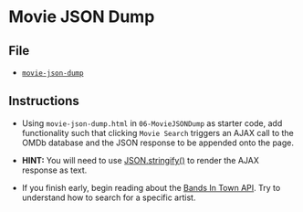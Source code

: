 # Movie JSON Dump

## File

- [`movie-json-dump`](Unsolved/movie-json-dump.html)

## Instructions

- Using `movie-json-dump.html` in `06-MovieJSONDump` as starter code, add functionality such that clicking `Movie Search` triggers an AJAX call to the OMDb database and the JSON response to be appended onto the page.

- **HINT:** You will need to use [JSON.stringify()](https://developer.mozilla.org/en-US/docs/Web/JavaScript/Reference/Global_Objects/JSON/stringify) to render the AJAX response as text.

- If you finish early, begin reading about the [Bands In Town API](https://app.swaggerhub.com/apis/Bandsintown/PublicAPI/3.0.0). Try to understand how to search for a specific artist.
